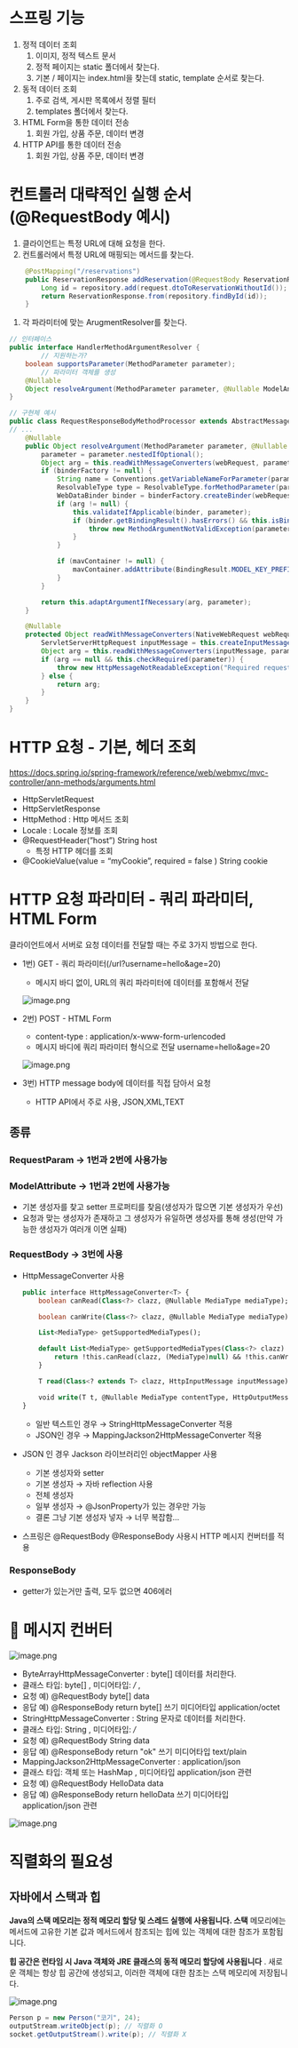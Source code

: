 # 스프링 기능

1. 정적 데이터 조회
    1. 이미지, 정적 텍스트 문서
    2. 정적 페이지는 static 폴더에서 찾는다.
    3. 기본 / 페이지는 index.html을 찾는데 static, template 순서로 찾는다.
2. 동적 데이터 조회
    1. 주로 검색, 게시판 목록에서 정렬 필터
    2. templates 폴더에서 찾는다.
3. HTML Form을 통한 데이터 전송
    1. 회원 가입, 상품 주문, 데이터 변경
4. HTTP API를 통한 데이터 전송
    1. 회원 가입, 상품 주문, 데이터 변경

# 컨트롤러 대략적인 실행 순서(@RequestBody 예시)

1. 클라이언트는 특정 URL에 대해 요청을 한다.
2. 컨트롤러에서 특정 URL에 매핑되는 메서드를 찾는다.

```java
    @PostMapping("/reservations")
    public ReservationResponse addReservation(@RequestBody ReservationRequest request) {
        Long id = repository.add(request.dtoToReservationWithoutId());
        return ReservationResponse.from(repository.findById(id));
    }
```

1. 각 파라미터에 맞는 ArugmentResolver를 찾는다.

```java
// 인터페이스
public interface HandlerMethodArgumentResolver {
		// 지원하는가?
    boolean supportsParameter(MethodParameter parameter);
		// 파라미터 객체를 생성
    @Nullable
    Object resolveArgument(MethodParameter parameter, @Nullable ModelAndViewContainer mavContainer, NativeWebRequest webRequest, @Nullable WebDataBinderFactory binderFactory) throws Exception;
}

// 구현체 예시
public class RequestResponseBodyMethodProcessor extends AbstractMessageConverterMethodProcessor {
// ...
    @Nullable
    public Object resolveArgument(MethodParameter parameter, @Nullable ModelAndViewContainer mavContainer, NativeWebRequest webRequest, @Nullable WebDataBinderFactory binderFactory) throws Exception {
        parameter = parameter.nestedIfOptional();
        Object arg = this.readWithMessageConverters(webRequest, parameter, parameter.getNestedGenericParameterType());
        if (binderFactory != null) {
            String name = Conventions.getVariableNameForParameter(parameter);
            ResolvableType type = ResolvableType.forMethodParameter(parameter);
            WebDataBinder binder = binderFactory.createBinder(webRequest, arg, name, type);
            if (arg != null) {
                this.validateIfApplicable(binder, parameter);
                if (binder.getBindingResult().hasErrors() && this.isBindExceptionRequired(binder, parameter)) {
                    throw new MethodArgumentNotValidException(parameter, binder.getBindingResult());
                }
            }

            if (mavContainer != null) {
                mavContainer.addAttribute(BindingResult.MODEL_KEY_PREFIX + name, binder.getBindingResult());
            }
        }

        return this.adaptArgumentIfNecessary(arg, parameter);
    }

    @Nullable
    protected Object readWithMessageConverters(NativeWebRequest webRequest, MethodParameter parameter, Type paramType) throws IOException, HttpMediaTypeNotSupportedException, HttpMessageNotReadableException {
        ServletServerHttpRequest inputMessage = this.createInputMessage(webRequest);
        Object arg = this.readWithMessageConverters(inputMessage, parameter, paramType);
        if (arg == null && this.checkRequired(parameter)) {
            throw new HttpMessageNotReadableException("Required request body is missing: " + parameter.getExecutable().toGenericString(), inputMessage);
        } else {
            return arg;
        }
    }
}

```

# HTTP 요청 - 기본, 헤더 조회

https://docs.spring.io/spring-framework/reference/web/webmvc/mvc-controller/ann-methods/arguments.html

- HttpServletRequest
- HttpServletResponse
- HttpMethod : Http 메서드 조회
- Locale : Locale 정보를 조회
- @RequestHeader(”host”) String host
    - 특정 HTTP 헤더를 조회
- @CookieValue(value = “myCookie”, required = false ) String cookie

# HTTP 요청 파라미터 -  쿼리 파라미터, HTML Form

클라이언트에서 서버로 요청 데이터를 전달할 때는 주로 3가지 방법으로 한다.

- 1번) GET - 쿼리 파라미터(/url?username=hello&age=20)
    - 메시지 바디 없이, URL의 쿼리 파라미터에 데이터를 포함해서 전달

  ![image.png](../images/spring-mvc1/image4.png)

- 2번) POST - HTML Form
    - content-type : application/x-www-form-urlencoded
    - 메시지 바디에 쿼리 파라미터 형식으로 전달 username=hello&age=20

  ![image.png](../images/spring-mvc1/image3.png)

- 3번) HTTP message body에 데이터를 직접 담아서 요청
    - HTTP API에서 주로 사용, JSON,XML,TEXT

## 종류

### RequestParam → 1번과 2번에 사용가능

### ModelAttribute → 1번과 2번에 사용가능

- 기본 생성자를 찾고 setter 프로퍼티를 찾음(생성자가 많으면 기본 생성자가 우선)
- 요청과 맞는 생성자가 존재하고 그 생성자가 유일하면 생성자를 통해 생성(만약 가능한 생성자가 여러개 이면 실패)

### RequestBody → 3번에 사용

- HttpMessageConverter 사용

    ```sql
    public interface HttpMessageConverter<T> {
        boolean canRead(Class<?> clazz, @Nullable MediaType mediaType);
    
        boolean canWrite(Class<?> clazz, @Nullable MediaType mediaType);
    
        List<MediaType> getSupportedMediaTypes();
    
        default List<MediaType> getSupportedMediaTypes(Class<?> clazz) {
            return !this.canRead(clazz, (MediaType)null) && !this.canWrite(clazz, (MediaType)null) ? Collections.emptyList() : this.getSupportedMediaTypes();
        }
    
        T read(Class<? extends T> clazz, HttpInputMessage inputMessage) throws IOException, HttpMessageNotReadableException;
    
        void write(T t, @Nullable MediaType contentType, HttpOutputMessage outputMessage) throws IOException, HttpMessageNotWritableException;
    }
    ```

    - 일반 텍스트인 경우 → StringHttpMessageConverter 적용
    - JSON인 경우 → MappingJackson2HttpMessageConverter 적용
- JSON 인 경우 Jackson 라이브러리인 objectMapper 사용
    - 기본 생성자와 setter
    - 기본 생성자 → 자바 reflection 사용
    - 전체 생성자
    - 일부 생성자 → @JsonProperty가 있는 경우만 가능
    - 결론 그냥 기본 생성자 넣자 → 너무 복잡함…
- 스프링은 @RequestBody @ResponseBody 사용시 HTTP 메시지 컨버터를 적용

### ResponseBody

- getter가 있는거만 출력, 모두 없으면 406에러

# 🤔 메시지 컨버터

![image.png](../images/spring-mvc1/image2.png)

- ByteArrayHttpMessageConverter : byte[] 데이터를 처리한다.
- 클래스 타입: byte[] , 미디어타입:  */* ,
- 요청 예) @RequestBody byte[] data
- 응답 예) @ResponseBody return byte[] 쓰기 미디어타입 application/octet
- StringHttpMessageConverter : String 문자로 데이터를 처리한다.
- 클래스 타입: String , 미디어타입: */*
- 요청 예) @RequestBody String data
- 응답 예) @ResponseBody return "ok" 쓰기 미디어타입 text/plain
- MappingJackson2HttpMessageConverter : application/json
- 클래스 타입: 객체 또는 HashMap ,  미디어타입 application/json 관련
- 요청 예) @RequestBody HelloData data
- 응답 예) @ResponseBody return helloData 쓰기 미디어타입 application/json 관련

![image.png](../images/spring-mvc1/image1.png)

# 직렬화의 필요성

## 자바에서 스택과 힙

**Java의 스택 메모리는 정적 메모리 할당 및 스레드 실행에 사용됩니다. 스택** 메모리에는 메서드에 고유한 기본 값과 메서드에서 참조되는 힙에 있는 객체에 대한 참조가 포함됩니다.

**힙 공간은 런타임 시 Java 객체와 JRE 클래스의 동적 메모리 할당에 사용됩니다** . 새로운 객체는 항상 힙 공간에 생성되고, 이러한 객체에 대한 참조는 스택 메모리에 저장됩니다.

![image.png](../images/spring-mvc1/image.png)

```java
Person p = new Person("코기", 24);
outputStream.writeObject(p); // 직렬화 O
socket.getOutputStream().write(p); // 직렬화 X
```
